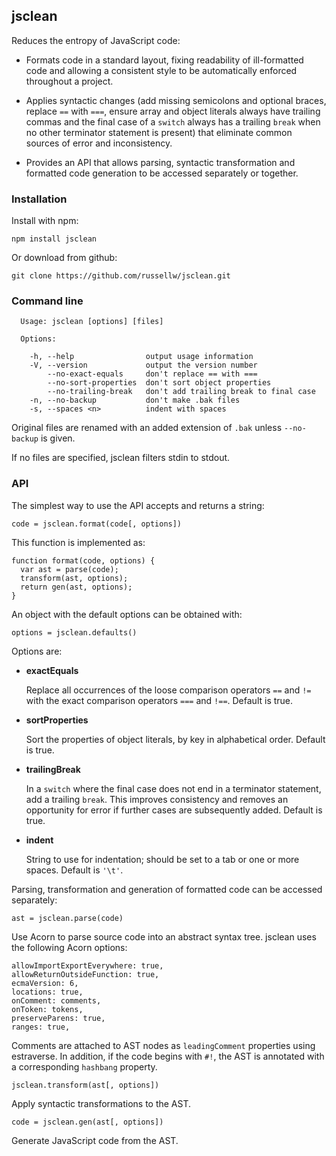 ## jsclean

Reduces the entropy of JavaScript code:

- Formats code in a standard layout, fixing readability of ill-formatted code and allowing a consistent style to be automatically enforced throughout a project.

- Applies syntactic changes (add missing semicolons and optional braces, replace `==` with `===`, ensure array and object literals always have trailing commas and the final case of a `switch` always has a trailing `break` when no other terminator statement is present) that eliminate common sources of error and inconsistency.

- Provides an API that allows parsing, syntactic transformation and formatted code generation to be accessed separately or together.

### Installation

Install with npm:

```
npm install jsclean
```

Or download from github:

```
git clone https://github.com/russellw/jsclean.git
```

### Command line

```
  Usage: jsclean [options] [files]

  Options:

    -h, --help                output usage information
    -V, --version             output the version number
        --no-exact-equals     don't replace == with ===
        --no-sort-properties  don't sort object properties
        --no-trailing-break   don't add trailing break to final case
    -n, --no-backup           don't make .bak files
    -s, --spaces <n>          indent with spaces

```

Original files are renamed with an added extension of `.bak` unless `--no-backup` is given.

If no files are specified, jsclean filters stdin to stdout.

### API

The simplest way to use the API accepts and returns a string:

```
code = jsclean.format(code[, options])
```

This function is implemented as:

```
function format(code, options) {
  var ast = parse(code);
  transform(ast, options);
  return gen(ast, options);
}
```

An object with the default options can be obtained with:

```
options = jsclean.defaults()
```

Options are:

- **exactEquals**

	Replace all occurrences of the loose comparison operators `==` and `!=` with the exact comparison operators `===` and `!==`. Default is true.

- **sortProperties**

	Sort the properties of object literals, by key in alphabetical order. Default is true.

- **trailingBreak**

	In a `switch` where the final case does not end in a terminator statement, add a trailing `break`. This improves consistency and removes an opportunity for error if further cases are subsequently added. Default is true.

- **indent**

	String to use for indentation; should be set to a tab or one or more spaces. Default is `'\t'`.

Parsing, transformation and generation of formatted code can be accessed separately:

```
ast = jsclean.parse(code)
```

Use Acorn to parse source code into an abstract syntax tree. jsclean uses the following Acorn options:

```
allowImportExportEverywhere: true,
allowReturnOutsideFunction: true,
ecmaVersion: 6,
locations: true,
onComment: comments,
onToken: tokens,
preserveParens: true,
ranges: true,
```

Comments are attached to AST nodes as `leadingComment` properties using estraverse. In addition, if the code begins with `#!`, the AST is annotated with a corresponding `hashbang` property.

```
jsclean.transform(ast[, options])
```

Apply syntactic transformations to the AST.

```
code = jsclean.gen(ast[, options])
```

Generate JavaScript code from the AST.
